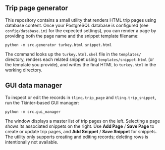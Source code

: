 ## Trip page generator

This repository contains a small utility that renders HTML trip pages using
database content. Once your PostgreSQL database is configured (see
`config/database.ini` for the expected settings), you can render a page by
providing both the page name and the snippet template filename:

```
python -m src.generator turkey.html snippet.html
```

The command looks up the `turkey.html.skel` file in the `templates/` directory,
renders each related snippet using `templates/snippet.html` (or the template you
provide), and writes the final HTML to `turkey.html` in the working directory.

## GUI data manager

To inspect or edit the records in `tlinq.trip_page` and `tlinq.trip_snippet`,
run the Tkinter-based GUI manager:

```
python -m src.gui_manager
```

The window displays a master list of trip pages on the left. Selecting a page
shows its associated snippets on the right. Use **Add Page** / **Save Page** to
create or update trip pages, and **Add Snippet** / **Save Snippet** for
snippets. The utility only supports creating and editing records; deleting rows
is intentionally not available.
